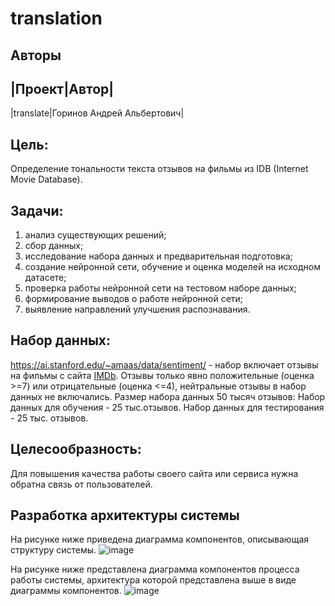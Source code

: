 # translation
## Авторы

|Проект|Автор|
----
|translate|Горинов Андрей Альбертович|

## Цель: 
Определение тональности текста отзывов на фильмы из IDB (Internet Movie Database).
## Задачи:
1. анализ существующих решений;
2. сбор данных;
3. исследование набора данных и предварительная подготовка;
4. создание нейронной сети, обучение и оценка моделей на исходном датасете;
5. проверка работы нейронной сети на тестовом наборе данных;
6. формирование выводов о работе нейронной сети;
7. выявление направлений улучшения распознавания.

## Набор данных:
https://ai.stanford.edu/~amaas/data/sentiment/ - набор включает отзывы на фильмы с сайта [IMDb](https://www.imdb.com/). Отзывы только явно положительные  (оценка >=7) или отрицательные (оценка <=4), нейтральные отзывы в набор данных не включались.
Размер набора  данных 50 тысяч отзывов:
Набор данных для обучения - 25 тыс.отзывов.
Набор данных для тестирования - 25  тыс. отзывов.

## Целесообразность:
Для повышения качества работы своего сайта или сервиса нужна обратна связь от пользователей.

## Разработка архитектуры системы
На рисунке ниже приведена диаграмма компонентов, описывающая структуру системы.
![image](https://user-images.githubusercontent.com/119978648/234894484-bcee3529-7626-4f05-b83d-3ebca514eb60.png)


На рисунке ниже представлена диаграмма компонентов процесса работы системы, архитектура которой представлена выше в виде диаграммы компонентов.
![image](https://user-images.githubusercontent.com/119978648/234893041-7f9b8418-4e70-4158-8601-22682b403893.png)


